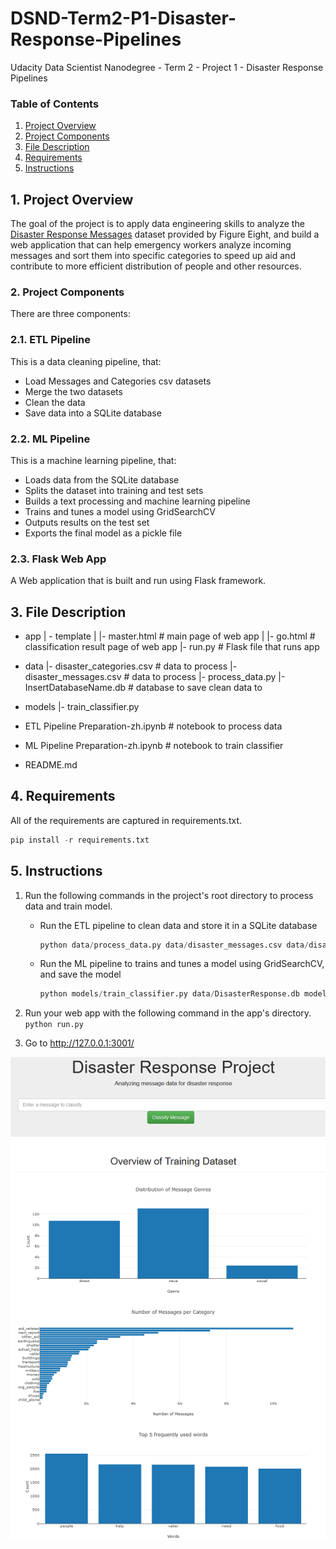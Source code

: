 # DSND-Term2-P1-Disaster-Response-Pipelines
Udacity Data Scientist Nanodegree - Term 2 - Project 1 - Disaster Response Pipelines

### Table of Contents

1. [Project Overview](#ProjectOverview)
2. [Project Components](#ProjectComponents)
3. [File Description](#FileDescription)
4. [Requirements](#Requirements)
5. [Instructions](#Instructions)

## 1. Project Overview <a name="ProjectOverview"></a>
The goal of the project is to apply data engineering skills to analyze the [Disaster Response Messages](https://www.figure-eight.com/dataset/combined-disaster-response-data/) dataset provided by Figure Eight, and build a web application that can help emergency workers analyze incoming messages and sort them into specific categories to speed up aid and contribute to more efficient distribution of people and other resources.
 
### 2. Project Components <a name="ProjectComponents"></a>
There are three components:

### 2.1. ETL Pipeline
This is a data cleaning pipeline, that:
- Load Messages and Categories csv datasets 
- Merge the two datasets
- Clean the data
- Save data into a SQLite database

### 2.2. ML Pipeline
This is a machine learning pipeline, that:
- Loads data from the SQLite database
- Splits the dataset into training and test sets
- Builds a text processing and machine learning pipeline
- Trains and tunes a model using GridSearchCV
- Outputs results on the test set
- Exports the final model as a pickle file

### 2.3. Flask Web App
A Web application that is built and run using Flask framework.

## 3. File Description <a name="FileDescription"></a>

- app
| - template
| |- master.html  # main page of web app
| |- go.html  # classification result page of web app
|- run.py  # Flask file that runs app

- data
|- disaster_categories.csv  # data to process 
|- disaster_messages.csv  # data to process
|- process_data.py
|- InsertDatabaseName.db   # database to save clean data to

- models
|- train_classifier.py

- ETL Pipeline Preparation-zh.ipynb # notebook to process data
- ML Pipeline Preparation-zh.ipynb # notebook to train classifier
- README.md

## 4. Requirements <a name="Requirements"></a>    

All of the requirements are captured in requirements.txt.  
```python
pip install -r requirements.txt
```

## 5. Instructions <a name="Instructions"></a>
1. Run the following commands in the project's root directory to process data and train model.

    - Run the ETL pipeline to clean data and store it in a SQLite database
		```python
		python data/process_data.py data/disaster_messages.csv data/disaster_categories.csv data/DisasterResponse.db
		```      
    - Run the ML pipeline to trains and tunes a model using GridSearchCV, and save the model
		```python    
        python models/train_classifier.py data/DisasterResponse.db models/classifier.pkl
		```      
2. Run your web app with the following command in the app's directory.
		```    
	    python run.py
		```          

3. Go to http://127.0.0.1:3001/

![alt text](https://github.com/binliu-base/dsnd-term2-p1-disaster-response/blob/master/screenshots/webpage.png)

